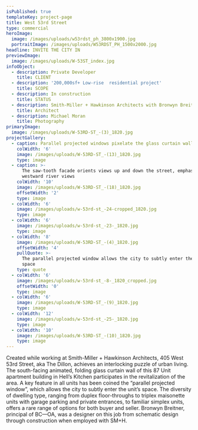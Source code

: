 ```yaml
---
isPublished: true
templateKey: project-page
title: West 53rd Street
type: commercial
heroImage:
  image: /images/uploads/w53rdst_ph_3800x1900.jpg
  portraitImage: /images/uploads/W53RDST_PH_1500x2000.jpg
headline: INVITE THE CITY IN
previewImage:
  image: /images/uploads/W-53ST_index.jpg
infoObject:
  - description: Private Developer
    title: CLIENT
  - description: '200,000sf+ Low-rise  residential project'
    title: SCOPE
  - description: In construction
    title: STATUS
  - description: Smith-Miller + Hawkinson Architects with Bronwyn Breitner
    title: Architect
  - description: Michael Moran
    title: Photography
primaryImage:
  image: /images/uploads/W-53RD-ST_-(3)_1820.jpg
projectGallery:
  - caption: Parallel projected windows pixelate the glass curtain wall facade
    colWidth: '6'
    image: /images/uploads/W-53RD-ST_-(13)_1820.jpg
    type: image
  - caption: >-
      The saw-tooth facade orients views up and down the street, emphasizing the
      westward river views
    colWidth: '10'
    image: /images/uploads/W-53RD-ST_-(18)_1820.jpg
    offsetWidth: '2'
    type: image
  - colWidth: '6'
    image: /images/uploads/w-53rd-st_-24-cropped_1820.jpg
    type: image
  - colWidth: '6'
    image: /images/uploads/w-53rd-st_-23-_1820.jpg
    type: image
  - colWidth: '8'
    image: /images/uploads/W-53RD-ST_-(4)_1820.jpg
    offsetWidth: '4'
    pullQuote: >-
      The parallel projected window allows the city to subtly enter the unit’s
      space
    type: quote
  - colWidth: '6'
    image: /images/uploads/w-53rd-st_-8-_1820_cropped.jpg
    offsetWidth: '0'
    type: image
  - colWidth: '6'
    image: /images/uploads/W-53RD-ST_-(9)_1820.jpg
    type: image
  - colWidth: '12'
    image: /images/uploads/w-53rd-st_-25-_1820.jpg
    type: image
  - colWidth: '10'
    image: /images/uploads/W-53RD-ST_-(10)_1820.jpg
    type: image
---
```

Created while working at Smith-Miller + Hawkinson Architects, 405 West 53rd Street, aka The Dillon, achieves an interlocking puzzle of urban living. The south-facing animated, folding glass curtain wall of this 87 Unit apartment building in Hell’s Kitchen participates in the revitalization of the area. A key feature in all units has been coined the “parallel projected window”, which allows the city to subtly enter the unit’s space. The diversity of dwelling type, ranging from duplex floor-throughs to triplex maisonette units with garage parking and private entrances, to familiar simplex units, offers a rare range of options for both buyer and seller. Bronwyn Breitner, principal of BC—OA, was a designer on this job from schematic design through construction when employed with SM+H.

